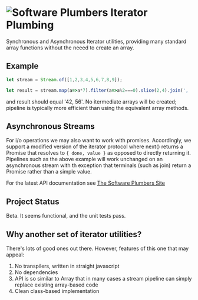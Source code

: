 # ![Software Plumbers](http://docs.softwareplumbers.com/common/img/SquareIdent-160.png) Iterator Plumbing

Synchronous and Asynchronous Iterator utilities, providing many standard array functions without the neeed to create an array.

## Example

```javascript
let stream = Stream.of([1,2,3,4,5,6,7,8,9]);

let result = stream.map(a=>a*7).filter(a=>a%2===0).slice(2,4).join(', ')
```

and result should equal '42, 56'. No itermediate arrays will be created; pipeline is typically more efficient than using the equivalent array methods.

## Asynchronous Streams

For i/o operations we may also want to work with promises. Accordingly, we support a modified version of the iterator 
protocol where next() returns a Promise that resolves to `{ done, value }` as opposed to directly returning it. Pipelines
such as the above example will work unchanged on an asynchronous stream with th exception that terminals (such as join)
return a Promise rather than a simple value.

For the latest API documentation see [The Software Plumbers Site](http://docs.softwareplumbers.com/iterator-plumbing/master)

## Project Status

Beta. It seems functional, and the unit tests pass.   

## Why another set of iterator utilities?

There's lots of good ones out there. However, features of this one that may appeal:

1. No transpilers, written in straight javascript
2. No dependencies
3. API is so similar to Array that in many cases a stream pipeline can simply replace existing array-based code
4. Clean class-based implementation










